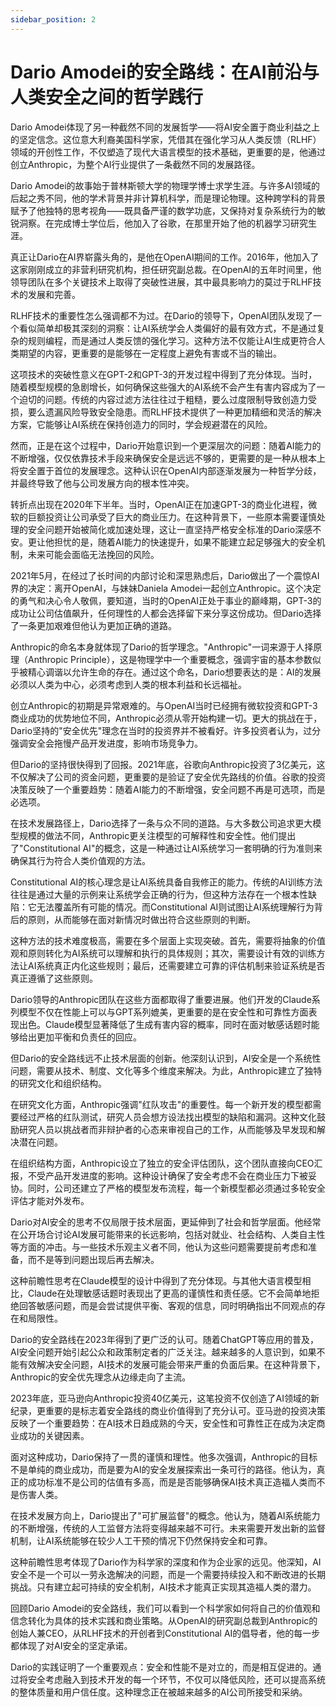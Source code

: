 ```yaml
---
sidebar_position: 2
---
```


# Dario Amodei的安全路线：在AI前沿与人类安全之间的哲学践行

Dario Amodei体现了另一种截然不同的发展哲学——将AI安全置于商业利益之上的坚定信念。这位意大利裔美国科学家，凭借其在强化学习从人类反馈（RLHF）领域的开创性工作，不仅塑造了现代大语言模型的技术基础，更重要的是，他通过创立Anthropic，为整个AI行业提供了一条截然不同的发展路径。

Dario Amodei的故事始于普林斯顿大学的物理学博士求学生涯。与许多AI领域的后起之秀不同，他的学术背景并非计算机科学，而是理论物理。这种跨学科的背景赋予了他独特的思考视角——既具备严谨的数学功底，又保持对复杂系统行为的敏锐洞察。在完成博士学位后，他加入了谷歌，在那里开始了他的机器学习研究生涯。

真正让Dario在AI界崭露头角的，是他在OpenAI期间的工作。2016年，他加入了这家刚刚成立的非营利研究机构，担任研究副总裁。在OpenAI的五年时间里，他领导团队在多个关键技术上取得了突破性进展，其中最具影响力的莫过于RLHF技术的发展和完善。

RLHF技术的重要性怎么强调都不为过。在Dario的领导下，OpenAI团队发现了一个看似简单却极其深刻的洞察：让AI系统学会人类偏好的最有效方式，不是通过复杂的规则编程，而是通过人类反馈的强化学习。这种方法不仅能让AI生成更符合人类期望的内容，更重要的是能够在一定程度上避免有害或不当的输出。

这项技术的突破性意义在GPT-2和GPT-3的开发过程中得到了充分体现。当时，随着模型规模的急剧增长，如何确保这些强大的AI系统不会产生有害内容成为了一个迫切的问题。传统的内容过滤方法往往过于粗糙，要么过度限制导致创造力受损，要么遗漏风险导致安全隐患。而RLHF技术提供了一种更加精细和灵活的解决方案，它能够让AI系统在保持创造力的同时，学会规避潜在的风险。

然而，正是在这个过程中，Dario开始意识到一个更深层次的问题：随着AI能力的不断增强，仅仅依靠技术手段来确保安全是远远不够的，更需要的是一种从根本上将安全置于首位的发展理念。这种认识在OpenAI内部逐渐发展为一种哲学分歧，并最终导致了他与公司发展方向的根本性冲突。

转折点出现在2020年下半年。当时，OpenAI正在加速GPT-3的商业化进程，微软的巨额投资让公司承受了巨大的商业压力。在这种背景下，一些原本需要谨慎处理的安全问题开始被简化或加速处理，这让一直坚持严格安全标准的Dario深感不安。更让他担忧的是，随着AI能力的快速提升，如果不能建立起足够强大的安全机制，未来可能会面临无法挽回的风险。

2021年5月，在经过了长时间的内部讨论和深思熟虑后，Dario做出了一个震惊AI界的决定：离开OpenAI，与妹妹Daniela Amodei一起创立Anthropic。这个决定的勇气和决心令人敬佩，要知道，当时的OpenAI正处于事业的巅峰期，GPT-3的成功让公司估值飙升，任何理性的人都会选择留下来分享这份成功。但Dario选择了一条更加艰难但他认为更加正确的道路。

Anthropic的命名本身就体现了Dario的哲学理念。"Anthropic"一词来源于人择原理（Anthropic Principle），这是物理学中一个重要概念，强调宇宙的基本参数似乎被精心调谐以允许生命的存在。通过这个命名，Dario想要表达的是：AI的发展必须以人类为中心，必须考虑到人类的根本利益和长远福祉。

创立Anthropic的初期是异常艰难的。与OpenAI当时已经拥有微软投资和GPT-3商业成功的优势地位不同，Anthropic必须从零开始构建一切。更大的挑战在于，Dario坚持的"安全优先"理念在当时的投资界并不被看好。许多投资者认为，过分强调安全会拖慢产品开发进度，影响市场竞争力。

但Dario的坚持很快得到了回报。2021年底，谷歌向Anthropic投资了3亿美元，这不仅解决了公司的资金问题，更重要的是验证了安全优先路线的价值。谷歌的投资决策反映了一个重要趋势：随着AI能力的不断增强，安全问题不再是可选项，而是必选项。

在技术发展路径上，Dario选择了一条与众不同的道路。与大多数公司追求更大模型规模的做法不同，Anthropic更关注模型的可解释性和安全性。他们提出了"Constitutional AI"的概念，这是一种通过让AI系统学习一套明确的行为准则来确保其行为符合人类价值观的方法。

Constitutional AI的核心理念是让AI系统具备自我修正的能力。传统的AI训练方法往往是通过大量的示例来让系统学会正确的行为，但这种方法存在一个根本性缺陷：它无法覆盖所有可能的情况。而Constitutional AI则试图让AI系统理解行为背后的原则，从而能够在面对新情况时做出符合这些原则的判断。

这种方法的技术难度极高，需要在多个层面上实现突破。首先，需要将抽象的价值观和原则转化为AI系统可以理解和执行的具体规则；其次，需要设计有效的训练方法让AI系统真正内化这些规则；最后，还需要建立可靠的评估机制来验证系统是否真正遵循了这些原则。

Dario领导的Anthropic团队在这些方面都取得了重要进展。他们开发的Claude系列模型不仅在性能上可以与GPT系列媲美，更重要的是在安全性和可靠性方面表现出色。Claude模型显著降低了生成有害内容的概率，同时在面对敏感话题时能够给出更加平衡和负责任的回应。

但Dario的安全路线远不止技术层面的创新。他深刻认识到，AI安全是一个系统性问题，需要从技术、制度、文化等多个维度来解决。为此，Anthropic建立了独特的研究文化和组织结构。

在研究文化方面，Anthropic强调"红队攻击"的重要性。每一个新开发的模型都需要经过严格的红队测试，研究人员会想方设法找出模型的缺陷和漏洞。这种文化鼓励研究人员以挑战者而非辩护者的心态来审视自己的工作，从而能够及早发现和解决潜在问题。

在组织结构方面，Anthropic设立了独立的安全评估团队，这个团队直接向CEO汇报，不受产品开发进度的影响。这种设计确保了安全考虑不会在商业压力下被妥协。同时，公司还建立了严格的模型发布流程，每一个新模型都必须通过多轮安全评估才能对外发布。

Dario对AI安全的思考不仅局限于技术层面，更延伸到了社会和哲学层面。他经常在公开场合讨论AI发展可能带来的长远影响，包括对就业、社会结构、人类自主性等方面的冲击。与一些技术乐观主义者不同，他认为这些问题需要提前考虑和准备，而不是等到问题出现后再去解决。

这种前瞻性思考在Claude模型的设计中得到了充分体现。与其他大语言模型相比，Claude在处理敏感话题时表现出了更高的谨慎性和责任感。它不会简单地拒绝回答敏感问题，而是会尝试提供平衡、客观的信息，同时明确指出不同观点的存在和局限性。

Dario的安全路线在2023年得到了更广泛的认可。随着ChatGPT等应用的普及，AI安全问题开始引起公众和政策制定者的广泛关注。越来越多的人意识到，如果不能有效解决安全问题，AI技术的发展可能会带来严重的负面后果。在这种背景下，Anthropic的安全优先理念从边缘走向了主流。

2023年底，亚马逊向Anthropic投资40亿美元，这笔投资不仅创造了AI领域的新纪录，更重要的是标志着安全路线的商业价值得到了充分认可。亚马逊的投资决策反映了一个重要趋势：在AI技术日趋成熟的今天，安全性和可靠性正在成为决定商业成功的关键因素。

面对这种成功，Dario保持了一贯的谨慎和理性。他多次强调，Anthropic的目标不是单纯的商业成功，而是要为AI的安全发展探索出一条可行的路径。他认为，真正的成功标准不是公司的估值有多高，而是是否能够确保AI技术真正造福人类而不是伤害人类。

在技术发展方向上，Dario提出了"可扩展监督"的概念。他认为，随着AI系统能力的不断增强，传统的人工监督方法将变得越来越不可行。未来需要开发出新的监督机制，让AI系统能够在较少人工干预的情况下仍然保持安全和可靠。

这种前瞻性思考体现了Dario作为科学家的深度和作为企业家的远见。他深知，AI安全不是一个可以一劳永逸解决的问题，而是一个需要持续投入和不断改进的长期挑战。只有建立起可持续的安全机制，AI技术才能真正实现其造福人类的潜力。

回顾Dario Amodei的安全路线，我们可以看到一个科学家如何将自己的价值观和信念转化为具体的技术实践和商业策略。从OpenAI的研究副总裁到Anthropic的创始人兼CEO，从RLHF技术的开创者到Constitutional AI的倡导者，他的每一步都体现了对AI安全的坚定承诺。

Dario的实践证明了一个重要观点：安全和性能不是对立的，而是相互促进的。通过将安全考虑融入到技术开发的每一个环节，不仅可以降低风险，还可以提高系统的整体质量和用户信任度。这种理念正在被越来越多的AI公司所接受和采纳。